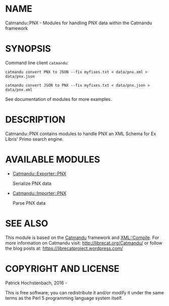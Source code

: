 # NAME

Catmandu::PNX - Modules for handling PNX data within the Catmandu framework

# SYNOPSIS

Command line client `catmandu`:

    catmandu convert PNX to JSON --fix myfixes.txt < data/pnx.xml > data/pnx.json

    catmandu convert JSON to PNX --fix myfixes.txt < data/pnx.json > data/pnx.xml

See documentation of modules for more examples.

# DESCRIPTION

Catmandu::PNX contains modules to handle PNX an
XML Schema for Ex Libris' Primo search engine.

# AVAILABLE MODULES

- [Catmandu::Exporter::PNX](https://metacpan.org/pod/Catmandu::Exporter::PNX)

    Serialize PNX data

- [Catmandu::Importer::PNX](https://metacpan.org/pod/Catmandu::Importer::PNX)

    Parse PNX data

# SEE ALSO

This module is based on the [Catmandu](https://metacpan.org/pod/Catmandu) framework and [XML::Compile](https://metacpan.org/pod/XML::Compile).
For more information on Catmandu visit: http://librecat.org/Catmandu/
or follow the blog posts at: https://librecatproject.wordpress.com/

# COPYRIGHT AND LICENSE

Patrick Hochstenbach, 2016 -

This is free software; you can redistribute it and/or modify it under the same
terms as the Perl 5 programming language system itself.
